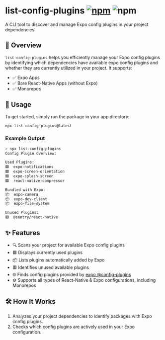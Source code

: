 # list-config-plugins [![npm][npm-image]][npm-url] ![npm][npm-dl-stats]

A CLI tool to discover and manage Expo config plugins in your project dependencies.

## 🚀 Overview

`list-config-plugins` helps you efficiently manage your Expo config plugins by identifying which dependencies have available expo config plugins and whether they are currently utilized in your project. It supports:

- ✅ Expo Apps
- ✅ Bare React-Native Apps (without Expo)
- ✅ Monorepos

## 🎯 Usage

To get started, simply run the package in your app directory:

```bash
npx list-config-plugins@latest
```

### Example Output

```bash
> npx list-config-plugins
Config Plugin Overview:

Used Plugins:
🟩  expo-notifications
🟩  expo-screen-orientation
🟩  expo-splash-screen
🟩  react-native-compressor

Bundled with Expo:
📦  expo-camera
📦  expo-dev-client
📦  expo-file-system

Unused Plugins:
🟥  @sentry/react-native
```

## ✨ Features

- 🔍 Scans your project for available Expo config plugins
- 🟩 Displays currently used plugins
- 📦 Lists plugins automatically added by Expo
- 🟥 Identifies unused available plugins
- 🌐 Finds config plugins provided by [expo @config-plugins](https://github.com/expo/config-plugins)
- ⚙️ Supports all types of React-Native & Expo configurations, including Monorepos

## 🛠️ How It Works

1. Analyzes your project dependencies to identify packages with Expo config plugins.
2. Checks which config plugins are actively used in your Expo configuration.

[npm-image]: https://img.shields.io/npm/v/list-config-plugins
[npm-url]: https://www.npmjs.com/package/list-config-plugins
[npm-dl-stats]: https://img.shields.io/npm/dm/list-config-plugins
